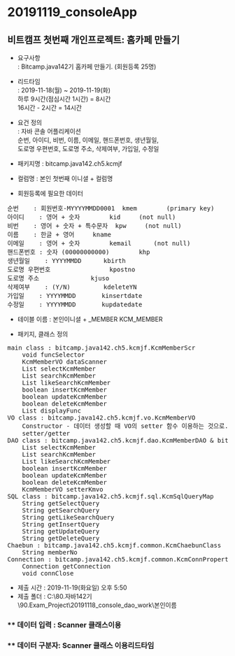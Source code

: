 # __20191119_consoleApp__
## 비트캠프 첫번째 개인프로젝트: 홈카페 만들기

* 요구사항   
	: Bitcamp.java142기 홈카페 만들기. (회원등록 25명)

* 리드타임   
	: 2019-11-18(월) ~ 2019-11-19(화)   
	  하루 9시간(점심시간 1시간) = 8시간   
	  16시간 - 2시간 = 14시간

* 요건 정의   
	: 자바 콘솔 어플리케이션   
	  순번, 아이디, 비번, 이름, 이메일, 핸드폰번호, 생년월일,   
	  도로명 우편번호, 도로명 주소, 삭제여부, 가입일, 수정일

* 패키지명 : bitcamp.java142.ch5.kcmjf
* 컬럼명 : 본인 첫번째 이니셜 + 컬럼명

* 회원등록에 필요한 데이터
<pre>
순번    : 회원번호-MYYYYMMDD0001	kmem		(primary key)   
아이디    : 영어 + 숫자		kid		(not null)   
비번    : 영어 + 숫자 + 특수문자	kpw		(not null)   
이름    : 한글 + 영어		kname   
이메일    : 영어 + 숫자		kemail		(not null)   
핸드폰번호 : 숫자 (00000000000)		khp   
생년월일	: YYYYMMDD		kbirth   
도로명 우편번호				kpostno   
도로명 주소				kjuso   
삭제여부	: (Y/N)			kdeleteYN   
가입일    : YYYYMMDD		kinsertdate   
수정일    : YYYYMMDD		kupdatedate
</pre>
* 테이블 이름 : 본인이니셜 + _MEMBER		KCM_MEMBER

* 패키지, 클래스 정의
<pre>
main class : bitcamp.java142.ch5.kcmjf.KcmMemberScr
	void funcSelector
	KcmMemberVO dataScanner
	List<KcmMemberVO> selectKcmMember
	List<KcmMemberVO> searchKcmMember
	List<KcmMemberVO> likeSearchKcmMember
	boolean insertKcmMember
	boolean updateKcmMember
	boolean deleteKcmMember
	List<KcmMemberVO> displayFunc
VO class : bitcamp.java142.ch5.kcmjf.vo.KcmMemberVO
	Constructor - 데이터 생성할 때 VO의 setter 함수 이용하는 것으로. -> 기본 생성자만
	setter/getter
DAO class : bitcamp.java142.ch5.kcmjf.dao.KcmMemberDAO & bitcamp.java142.ch5.kcmjf.dao.KcmMemberDAOImpl
	List<KcmMemberVO> selectKcmMember
	List<KcmMemberVO> searchKcmMember
	List<KcmMemberVO> likeSearchKcmMember
	boolean insertKcmMember
	boolean updateKcmMember
	boolean deleteKcmMember 
	KcmMemberVO setterKmvo
SQL class : bitcamp.java142.ch5.kcmjf.sql.KcmSqlQueryMap
	String getSelectQuery
	String getSearchQuery
	String getLikeSearchQuery
	String getInsertQuery
	String getUpdateQuery
	String getDeleteQuery
Chaebun : bitcamp.java142.ch5.kcmjf.common.KcmChaebunClass
	String memberNo
Connection : bitcamp.java142.ch5.kcmjf.common.KcmConnProperty
	Connection getConnection
	void connClose
</pre>
* 제출 시간 : 2019-11-19(화요일) 오후 5:50
* 제출 폴더 : C:\80.자바142기\90.Exam_Project\20191118_console_dao_work\본인이름

### ** 데이터 입력 : Scanner 클래스이용
### ** 데이터 구분자: Scanner 클래스 이용리드타임   